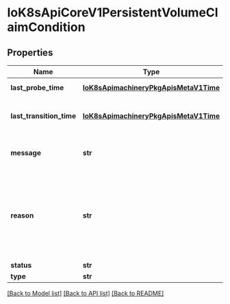 # IoK8sApiCoreV1PersistentVolumeClaimCondition

## Properties
Name | Type | Description | Notes
------------ | ------------- | ------------- | -------------
**last_probe_time** | [**IoK8sApimachineryPkgApisMetaV1Time**](IoK8sApimachineryPkgApisMetaV1Time.md) | lastProbeTime is the time we probed the condition. | [optional] 
**last_transition_time** | [**IoK8sApimachineryPkgApisMetaV1Time**](IoK8sApimachineryPkgApisMetaV1Time.md) | lastTransitionTime is the time the condition transitioned from one status to another. | [optional] 
**message** | **str** | message is the human-readable message indicating details about last transition. | [optional] 
**reason** | **str** | reason is a unique, this should be a short, machine understandable string that gives the reason for condition&#39;s last transition. If it reports \&quot;ResizeStarted\&quot; that means the underlying persistent volume is being resized. | [optional] 
**status** | **str** |  | 
**type** | **str** |  | 

[[Back to Model list]](../README.md#documentation-for-models) [[Back to API list]](../README.md#documentation-for-api-endpoints) [[Back to README]](../README.md)


